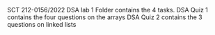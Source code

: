 SCT 212-0156/2022
DSA lab 1 Folder contains the 4 tasks.
DSA Quiz 1 contains the four questions on the arrays 
DSA Quiz 2 contains the 3 questions on linked lists
